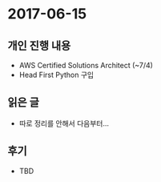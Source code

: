 # 2017-06-15

## 개인 진행 내용

- AWS Certified Solutions Architect (~7/4)
- Head First Python 구입

## 읽은 글

- 따로 정리를 안해서 다음부터...

## 후기

- TBD

